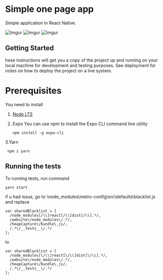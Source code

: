 # Simple one page app
 Simple application in React Native.
 
![Imgur](https://i.imgur.com/jfYJM9hl.jpg?1)
![Imgur](https://i.imgur.com/SaPWy6ll.jpg?1)
![Imgur](https://i.imgur.com/JmgZTFZl.jpg?1)

## Getting Started
hese instructions will get you a copy of the project up and running on your local machine for development and testing purposes. See deployment for notes on how to deploy the project on a live system.

# Prerequisites

You need to install
1. [Node LTS](https://nodejs.org/en/download/)
2. Expo
     You can use npm to install the Expo CLI command line utility

    ```
    npm install -g expo-cli
    ```
 3.Yarn

     npm i yarn
     
    
## Running the tests

To running tests, run command

  ```
  yarn start
  ```
if u had issue, go to \node_modules\metro-config\src\defaults\blacklist.js and replace

```
var sharedBlacklist = [
  /node_modules[/\\]react[/\\]dist[/\\].*/,
  /website\/node_modules\/.*/,
  /heapCapture\/bundle\.js/,
  /.*\/__tests__\/.*/
];
```

to 

```
var sharedBlacklist = [
  /node_modules[\/\\]react[\/\\]dist[\/\\].*/,
  /website\/node_modules\/.*/,
  /heapCapture\/bundle\.js/,
  /.*\/__tests__\/.*/
];
```
